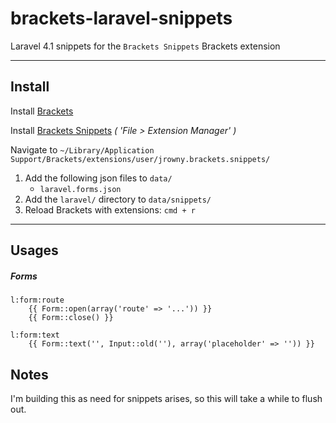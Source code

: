 brackets-laravel-snippets
===

Laravel 4.1 snippets for the `Brackets Snippets` Brackets extension

---

## Install

Install [Brackets](http://brackets.io/)

Install [Brackets Snippets](https://github.com/jrowny/brackets-snippets) *( 'File > Extension Manager' )*

Navigate to `~/Library/Application Support/Brackets/extensions/user/jrowny.brackets.snippets/`

1. Add the following json files to `data/`
    * `laravel.forms.json`
2. Add the `laravel/` directory to `data/snippets/`
3. Reload Brackets with extensions: `cmd + r`

---

## Usages

##### Forms
    l:form:route 
        {{ Form::open(array('route' => '...')) }}
        {{ Form::close() }}
 
    l:form:text
    	{{ Form::text('', Input::old(''), array('placeholder' => '')) }}
        
        
## Notes
I'm building this as need for snippets arises, so this will take a while to flush out.